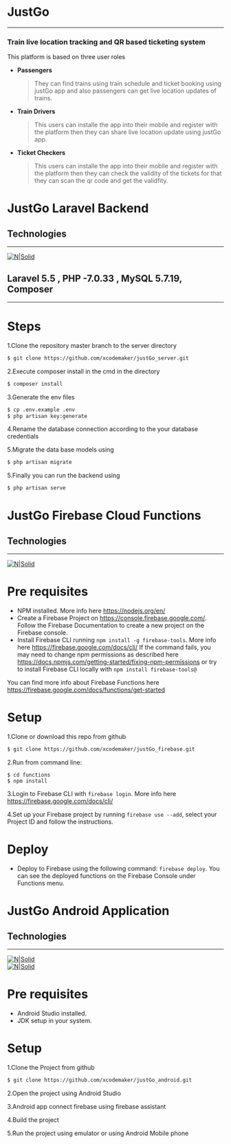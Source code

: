 # JustGo
-----
### Train live location tracking and QR based ticketing system

This platform is based on three user roles

* **Passengers**
    >They can find trains using train schedule and ticket booking using justGo app and also passengers can get live location updates of trains.

* **Train Drivers**
    >This users can installe the app into their mobile and register with the platform then they can share live location update using justGo app.

* **Ticket Checkers**
    >This users can installe the app into their mobile and register with the platform then they can check the validity of the tickets for that they can scan the qr code and get the validfity.


# JustGo Laravel Backend

## Technologies 
----
[![N|Solid](https://camo.githubusercontent.com/5ceadc94fd40688144b193fd8ece2b805d79ca9b/68747470733a2f2f6c61726176656c2e636f6d2f6173736574732f696d672f636f6d706f6e656e74732f6c6f676f2d6c61726176656c2e737667)](https://laravel.com/) 


Laravel 5.5 , PHP -7.0.33 , MySQL 5.7.19, Composer
-----
----

# Steps

1.Clone the repository master branch to the server directory
```sh
$ git clone https://github.com/xcodemaker/justGo_server.git
```

2.Execute composer install in the cmd in the directory
```sh
$ composer install
```
3.Generate the env files 
```sh
$ cp .env.example .env
$ php artisan key:generate
```
4.Rename the database connection according to the your database credentials

5.Migrate the data base models using
```sh
$ php artisan migrate
```
5.Finally you can run the backend using 
```sh
$ php artisan serve
```

# JustGo Firebase Cloud Functions

## Technologies 
----
[![N|Solid](https://www.gstatic.com/devrel-devsite/v6bd5a0b4c9254732f5f201c272fcfb160f0efe389bcfbc2a4719d82eac4acb09/firebase/images/lockup.png)](https://firebase.google.com/) 


# Pre requisites

* NPM installed. More info here https://nodejs.org/en/
* Create a Firebase Project on https://console.firebase.google.com/. Follow the Firebase Documentation to create a new project on the Firebase console.
* Install Firebase CLI running ```npm install -g firebase-tools```.
More info here https://firebase.google.com/docs/cli/ 
If the command fails, you may need to change npm permissions as described here https://docs.npmjs.com/getting-started/fixing-npm-permissions or try to install Firebase CLI locally with ```npm install firebase-tools@```

You can find more info about Firebase Functions here https://firebase.google.com/docs/functions/get-started

# Setup
1.Clone or download this repo from github 
```sh
$ git clone https://github.com/xcodemaker/justGo_firebase.git
```
2.Run from command line:
```
$ cd functions 
$ npm install
```
3.Login to Firebase CLI with ```firebase login```. More info here  https://firebase.google.com/docs/cli/

4.Set up your Firebase project by running ```firebase use --add```, select your Project ID and follow the instructions.

# Deploy
* Deploy to Firebase using the following command: ```firebase deploy```. You can see the deployed functions on the Firebase Console under Functions menu.

# JustGo Android Application

## Technologies 
----
[![N|Solid](https://www.google.com/images/icons/product/android-64.png)](https://www.android.com/)   
[![N|Solid](https://www.gstatic.com/devrel-devsite/v6bd5a0b4c9254732f5f201c272fcfb160f0efe389bcfbc2a4719d82eac4acb09/firebase/images/lockup.png)](https://firebase.google.com/) 


# Pre requisites

* Android Studio installed.
* JDK setup in your system.

# Setup

1.Clone the Project from github 

```sh
$ git clone https://github.com/xcodemaker/justGo_android.git
```
2.Open the project using Android Studio 

3.Android app connect firebase using firebase assistant

4.Build the project 

5.Run the project using emulator or using Android Mobile phone
